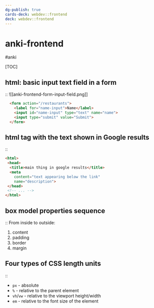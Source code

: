 ```yaml
---
dg-publish: true
cards-deck: webdev::frontend
deck: webdev::frontend
---
```

# anki-frontend

#anki

[TOC]

<!-- basicblock-start oid="ObssOinCxWD1REOIvOdP0w2G" -->
## html: basic input text field in a form
::
![[anki-frontend-form-input-field.png]]
```html
  <form action="/restaurants">
    <label for="name-input">Name</label>
    <input id="name-input" type="text" name="name">
    <input type="submit" value="Submit">
  </form>
```
<!-- basicblock-end -->


<!-- basicblock-start oid="ObsqI5i6Q4Ee9bl1f74LbBxD" -->
## html tag with the text shown in Google results
::
```html
<html>
 <head>
  <title>main thing in google results</title>
  <meta
    content="text appearing below the link"
    name="description">
 </head>
 <!-- ... -->
</html>
```
<!-- basicblock-end -->


<!-- basicblock-start oid="ObszTuAPYmZkGmLcFTcOyNgS" -->
## box model properties sequence
::
From inside to outside:

1. content
2. padding
3. border
4. margin
<!-- basicblock-end -->


<!-- basicblock-start oid="ObsjVkANSmhyTnn0rKW2EYat" -->
## Four types of CSS length units
::
- `px` - absolute
- `%` - relative to the parent element
- `vh`/`vw` - relative to the viewport height/width
- `em` - relative to the font size of the element
<!-- basicblock-end -->